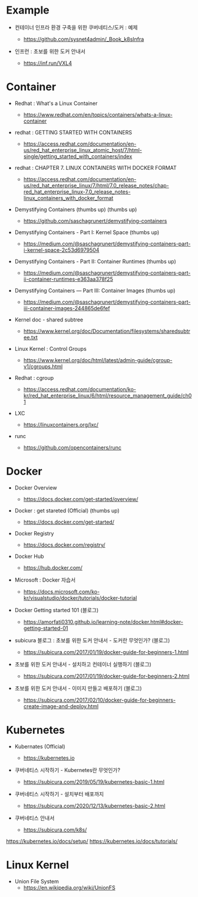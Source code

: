 # Example
- 컨테이너 인프라 환경 구축을 위한 쿠버네티스/도커 : 예제
  - https://github.com/sysnet4admin/_Book_k8sInfra

- 인프런 : 초보를 위한 도커 안내서
  - https://inf.run/VXL4

# Container
- Redhat : What's a Linux Container
  - https://www.redhat.com/en/topics/containers/whats-a-linux-container

- redhat : GETTING STARTED WITH CONTAINERS
  - https://access.redhat.com/documentation/en-us/red_hat_enterprise_linux_atomic_host/7/html-single/getting_started_with_containers/index

- redhat : CHAPTER 7. LINUX CONTAINERS WITH DOCKER FORMAT
  - https://access.redhat.com/documentation/en-us/red_hat_enterprise_linux/7/html/7.0_release_notes/chap-red_hat_enterprise_linux-7.0_release_notes-linux_containers_with_docker_format

- Demystifying Containers (thumbs up) (thumbs up) 
  - https://github.com/saschagrunert/demystifying-containers
- Demystifying Containers - Part I: Kernel Space (thumbs up) 
  - https://medium.com/@saschagrunert/demystifying-containers-part-i-kernel-space-2c53d6979504
- Demystifying Containers - Part II: Container Runtimes (thumbs up) 
  - https://medium.com/@saschagrunert/demystifying-containers-part-ii-container-runtimes-e363aa378f25
- Demystifying Containers — Part III: Container Images (thumbs up) 
  - https://medium.com/@saschagrunert/demystifying-containers-part-iii-container-images-244865de6fef

- Kernel doc - shared subtree
  - https://www.kernel.org/doc/Documentation/filesystems/sharedsubtree.txt

- Linux Kernel : Control Groups
  - https://www.kernel.org/doc/html/latest/admin-guide/cgroup-v1/cgroups.html

- Redhat : cgroup
  - https://access.redhat.com/documentation/ko-kr/red_hat_enterprise_linux/6/html/resource_management_guide/ch01

- LXC
  - https://linuxcontainers.org/lxc/

- runc
  - https://github.com/opencontainers/runc


# Docker
- Docker Overview
  - https://docs.docker.com/get-started/overview/
- Docker : get stareted (Official) (thumbs up) 
  - https://docs.docker.com/get-started/
- Docker Registry
  - https://docs.docker.com/registry/
- Docker Hub
  - https://hub.docker.com/


- Microsoft : Docker 자습서
  - https://docs.microsoft.com/ko-kr/visualstudio/docker/tutorials/docker-tutorial

- Docker Getting started 101 (블로그)
  - https://amorfati0310.github.io/learning-note/docker.html#docker-getting-started-01

- subicura 블로그 : 초보를 위한 도커 안내서 - 도커란 무엇인가? (블로그)
  - https://subicura.com/2017/01/19/docker-guide-for-beginners-1.html

- 초보를 위한 도커 안내서 - 설치하고 컨테이너 실행하기 (블로그)
  - https://subicura.com/2017/01/19/docker-guide-for-beginners-2.html

- 초보를 위한 도커 안내서 - 이미지 만들고 배포하기 (블로그)
  - https://subicura.com/2017/02/10/docker-guide-for-beginners-create-image-and-deploy.html

# Kubernetes
- Kubernates (Official)
  - https://kubernetes.io

- 쿠버네티스 시작하기 - Kubernetes란 무엇인가?
  - https://subicura.com/2019/05/19/kubernetes-basic-1.html

- 쿠버네티스 시작하기 - 설치부터 배포까지
  - https://subicura.com/2020/12/13/kubernetes-basic-2.html

- 쿠버네티스 안내서
  - https://subicura.com/k8s/

https://kubernetes.io/docs/setup/
https://kubernetes.io/docs/tutorials/

# Linux Kernel
- Union File System
  - https://en.wikipedia.org/wiki/UnionFS